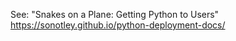 
See: "Snakes on a Plane: Getting Python to Users" https://sonotley.github.io/python-deployment-docs/
